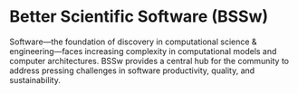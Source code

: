 # Better Scientific Software (BSSw)

Software—the foundation of discovery in computational science & engineering—faces increasing complexity in computational models and computer architectures. BSSw provides a central hub for the community to address pressing challenges in software productivity, quality, and sustainability.

<!---
Slide1 L: blog_posts/a-look-at-software-focused-topics-at-siam-cse21
Slide1 R: images/raw/master/Blog_0321_Siam.png
Slide2 R: events/2021-exascale-computing-project-community-bof-days
Slide2 R: events/the-collaborations-workshop-2021-cw21
Slide3 L: blog_posts/useful-practices-for-software-engineering-on-medium-sized-distributed-scientific-projects
Slide3 R: images/raw/master/Blog_0221_MediumDistrib.jpg
Slide4 L: items/pull-request-size-matters
Slide4 R: items/working-within-multiple-git-branches-simultaneously
Slide5 L: blog_posts/when-not-to-use-agile-in-scientific-software-development
Slide5 R: images/raw/master/Blog_0221_Agile.png
--->

<!---
Caution: Blank line after first comment mark (or before last comment mark) causes build failure.
LCM: Saving for use again later
Slide4 L: blog_posts/better-scientific-software-2020-highlights
Slide4 R: images/raw/master/Blog_0121_Montage.png
--->

<!---
[Site Overview](SiteOverview.md)

[Communities Overview](CommunitiesOverview.md)

[Intro to CSE](IntroToCse.md)

[Intro to HPC](IntroToHpc.md)

--->
